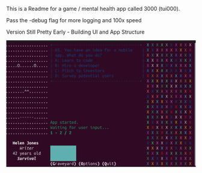 This is a Readme for a game / mental health app called 3000 (tui000).

Pass the -debug flag for more logging and 100x speed


Version Still Pretty Early - Building UI and App Structure

![Early Version](screenshots/early.png)

